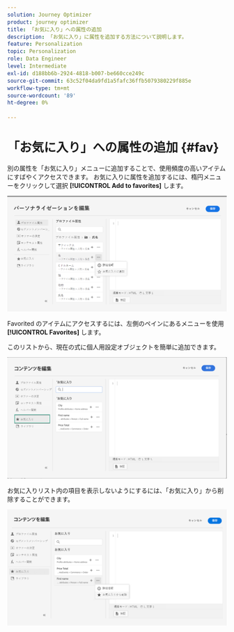```yaml
---
solution: Journey Optimizer
product: journey optimizer
title: 「お気に入り」への属性の追加
description: 「お気に入り」に属性を追加する方法について説明します。
feature: Personalization
topic: Personalization
role: Data Engineer
level: Intermediate
exl-id: d188bb6b-2924-4818-b007-be660cce249c
source-git-commit: 63c52f04da9fd1a5fafc36ffb5079380229f885e
workflow-type: tm+mt
source-wordcount: '89'
ht-degree: 0%

---
```


# 「お気に入り」への属性の追加 {#fav}

別の属性を「お気に入り」メニューに追加することで、使用頻度の高いアイテムにすばやくアクセスできます。 お気に入りに属性を追加するには、楕円メニューをクリックして選択 **[!UICONTROL Add to favorites]** します。

![](assets/favorite-option.png)

Favorited のアイテムにアクセスするには、左側のペインにあるメニューを使用 **[!UICONTROL Favorites]** します。

このリストから、現在の式に個人用設定オブジェクトを簡単に追加できます。

![](assets/favorite-list.png)

お気に入りリスト内の項目を表示しないようにするには、「お気に入り」から削除することができます。

![](assets/favorite-remove.png)
